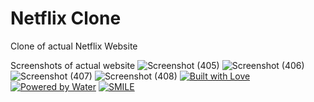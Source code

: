 # Netflix Clone
Clone of actual Netflix Website

Screenshots of actual website
![Screenshot (405)](https://user-images.githubusercontent.com/87578584/167375950-c6166491-0a04-4b8f-ad09-7e8f0243b85e.png)
![Screenshot (406)](https://user-images.githubusercontent.com/87578584/167375956-7221f099-090c-4988-82d5-ca2058daea9b.png)
![Screenshot (407)](https://user-images.githubusercontent.com/87578584/167375959-0812c135-4dff-4435-9e7b-17cb2c2efc6a.png)
![Screenshot (408)](https://user-images.githubusercontent.com/87578584/167375963-a67021a0-1c6d-434b-8f36-14f525f96f27.png)
[![Built with Love](https://forthebadge.com/images/badges/built-with-love.svg)](https://github.com/markandey007) [![Powered by Water](https://forthebadge.com/images/badges/powered-by-water.svg)](https://github.com/markandey007) [![SMILE](https://forthebadge.com/images/badges/makes-people-smile.svg)](https://github.com/markandey007)
